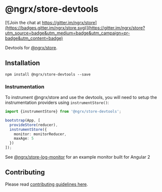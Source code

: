 # @ngrx/store-devtools

[![Join the chat at https://gitter.im/ngrx/store](https://badges.gitter.im/ngrx/store.svg)](https://gitter.im/ngrx/store?utm_source=badge&utm_medium=badge&utm_campaign=pr-badge&utm_content=badge)

Devtools for [@ngrx/store](https://github.com/ngrx/store).

## Installation
`npm install @ngrx/store-devtools --save`

### Instrumentation
To instrument @ngrx/store and use the devtools, you will need to setup the instrumentation providers using `instrumentStore()`:

```ts
import {instrumentStore} from '@ngrx/store-devtools';

bootstrap(App, [
  provideStore(reducer),
  instrumentStore({
    monitor: monitorReducer,
    maxAge: 5
  })
]);
```

See [@ngrx/store-log-monitor](https://github.com/ngrx/store-log-monitor) for an example monitor built for Angular 2

## Contributing

Please read [contributing guidelines here](https://github.com/ngrx/store-devtools/blob/master/CONTRIBUTING.md).
